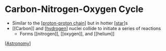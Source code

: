 # Carbon-Nitrogen-Oxygen Cycle

- Similar to the [[proton-proton chain]] but in hotter [[star]]s
- [[Carbon]] and [[hydrogen]] nuclei collide to initiate a series of reactions
  - Forms [[nitrogen]], [[oxygen]], and [[helium]]

[[Astronomy]]

[//begin]: # "Autogenerated link references for markdown compatibility"
[proton-proton chain]: proton-proton-chain "Proton-Proton Chain"
[star]: star "Star"
[hydrogen]: hydrogen "Hydrogen"
[Astronomy]: astronomy "Astronomy"
[//end]: # "Autogenerated link references"
